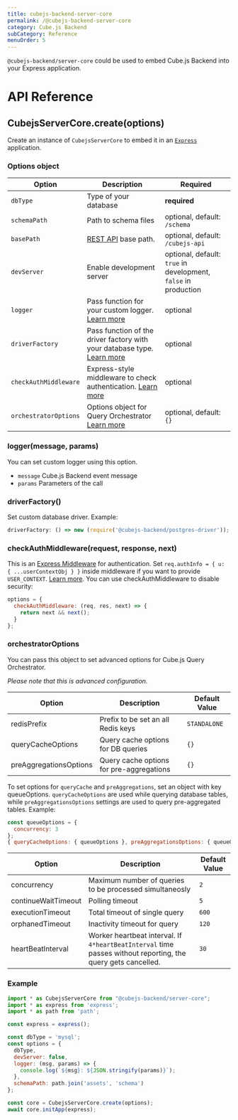 ```yaml
---
title: cubejs-backend-server-core
permalink: /@cubejs-backend-server-core
category: Cube.js Backend
subCategory: Reference
menuOrder: 5
---
```


`@cubejs-backend/server-core` could be used to embed Cube.js Backend into your
Express application.

# API Reference

## CubejsServerCore.create(options)

Create an instance of `CubejsServerCore` to embed it in an [`Express`](https://expressjs.com/) application.

### Options object

| Option | Description | Required |
| ------ | ----------- | -------- |
| `dbType` | Type of your database | **required** |
| `schemaPath` | Path to schema files | optional, default: `/schema` |
| `basePath` | [REST API](/rest-api) base path.| optional, default: `/cubejs-api` |
| `devServer` | Enable development server | optional, default: `true` in development, `false` in production |
| `logger` | Pass function for your custom logger. [Learn more](#cubejs-server-core-create-options-logger-message-params) | optional |
| `driverFactory` | Pass function of the driver factory with your database type. [Learn more](#cubejs-server-core-create-options-driver-factory) | optional |
| `checkAuthMiddleware` | Express-style middleware to check authentication. [Learn more](#cubejs-server-core-create-options-check-auth-middleware-request-response-next) | optional |
| `orchestratorOptions` | Options object for Query Orchestrator [Learn more](#cubejs-server-core-create-options-orchestrator-options) | optional, default: `{}` |

### logger(message, params)

You can set custom logger using this option. 

  * `message` Cube.js Backend event message
  * `params` Parameters of the call

### driverFactory()

Set custom database driver. Example:

```javascript
driverFactory: () => new (require('@cubejs-backend/postgres-driver'));
```

### checkAuthMiddleware(request, response, next)

This is an [Express Middleware](https://expressjs.com/en/guide/using-middleware.html) for authentication.
Set `req.authInfo = { u: { ...userContextObj } }` inside middleware if you want to provide `USER_CONTEXT`. [Learn more](/cube#context-variables-user-context).
You can use checkAuthMiddleware to disable security:

```javascript
options = {
  checkAuthMiddleware: (req, res, next) => {
    return next && next();
  }
};
```

### orchestratorOptions

You can pass this object to set advanced options for Cube.js Query Orchestrator.

_Please note that this is advanced configuration._

| Option | Description | Default Value |
| ------ | ----------- | ------------- |
| redisPrefix | Prefix to be set an all Redis keys | `STANDALONE` |
| queryCacheOptions | Query cache options for DB queries | `{}`
| preAggregationsOptions | Query cache options for pre-aggregations | `{}`

To set options for `queryCache` and `preAggregations`, set an object with key queueOptions. `queryCacheOptions` are used while querying database tables, while `preAggregationsOptions` settings are used to query pre-aggregated tables. Example:
```javascript
const queueOptions = {
  concurrency: 3
};
{ queryCacheOptions: { queueOptions }, preAggregationsOptions: { queueOptions } };
```

| Option | Description | Default Value |
| ------ | ----------- | ------------- |
| concurrency | Maximum number of queries to be processed simultaneosly | `2` |
| continueWaitTimeout | Polling timeout | `5` |
| executionTimeout | Total timeout of single query | `600` |
| orphanedTimeout | Inactivity timeout for query | `120` |
| heartBeatInterval | Worker heartbeat interval. If `4*heartBeatInterval` time passes without reporting, the query gets cancelled. | `30` |

### Example

```javascript
import * as CubejsServerCore from "@cubejs-backend/server-core";
import * as express from 'express';
import * as path from 'path';

const express = express();

const dbType = 'mysql';
const options = {
  dbType,
  devServer: false,
  logger: (msg, params) => {
    console.log(`${msg}: ${JSON.stringify(params)}`);
  },
  schemaPath: path.join('assets', 'schema')
};

const core = CubejsServerCore.create(options);
await core.initApp(express);
```
